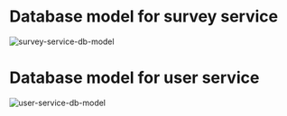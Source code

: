 # Database model for survey service
![survey-service-db-model](https://github.com/RAFSoftLab/survey-system/assets/72028519/ecb871cb-508b-4af5-bad6-fde1ecc94093)

# Database model for user service
![user-service-db-model](https://github.com/RAFSoftLab/survey-system/assets/72028519/35f705bb-4c4f-48a0-ace9-424e386605a9)

